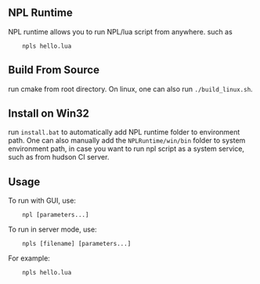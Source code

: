 ## NPL Runtime
NPL runtime allows you to run NPL/lua script from anywhere. such as
``` 
	npls hello.lua
```

## Build From Source
run cmake from root directory. On linux, one can also run `./build_linux.sh`.
	
## Install on Win32
run `install.bat` to automatically add NPL runtime folder to environment path. 
One can also manually add the `NPLRuntime/win/bin` folder to system environment path, 
in case you want to run npl script as a system service, such as from hudson CI server.

## Usage
To run with GUI, use:
``` 
    npl [parameters...]
```    
To run in server mode, use:
```	
	npls [filename] [parameters...]
```    
For example:
```	
	npls hello.lua
```    